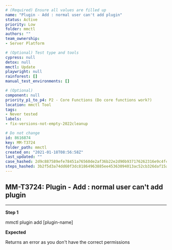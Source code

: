 ```yaml
---
# (Required) Ensure all values are filled up
name: "Plugin - Add : normal user can't add plugin"
status: Active
priority: Low
folder: mmctl
authors: ""
team_ownership: 
- Server Platform

# (Optional) Test type and tools
cypress: null
detox: null
mmctl: Update
playwright: null
rainforest: []
manual_test_environments: []

# (Optional)
component: null
priority_p1_to_p4: P2 - Core Functions (Do core functions work?)
location: mmctl Tool
tags: 
- Never tested
labels: 
- fix-versions-not-empty-2022cleanup

# Do not change
id: 8616874
key: MM-T3724
folder_path: mmctl
created_on: "2021-01-18T08:56:58Z"
last_updated: ""
case_hashed: 2d9c887589efe78451a76560de2af36b22e2d90b937176262316e9c4fc349882a201483a1e14194bceca11017eb16bec
steps_hashed: 3b2f5d3a74dd60f3dc81864963885ee45363094013ac52cb326daf15a222d89f810de5c9b1265392f6d4d057a1d4a868
---
```


## MM-T3724: Plugin - Add : normal user can't add plugin

---

**Step 1**

mmctl plugin add \[plugin-name]

**Expected**

Returns an error as you don't have the correct permissions
